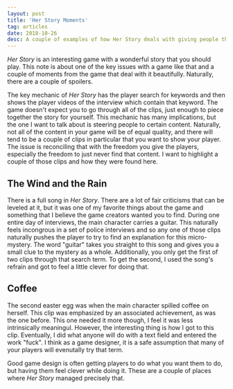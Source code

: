 ```yaml
---
layout: post
title: 'Her Story Moments'
tag: articles
date: 2018-10-26
desc: A couple of examples of how Her Story deals with giving people the freedom to find content.
---
```



*Her Story* is an interesting game with a wonderful story that you should play. This note is about one of the key issues with a game like that and a couple of moments from the game that deal with it beautifully. Naturally, there are a couple of spoilers.


The key mechanic of *Her Story* has the player search for keywords and then shows the player videos of the interview which contain that keyword. The game doesn't expect you to go through all of the clips, just enough to piece together the story for yourself. This mechanic has many implications, but the one I want to talk about is steering people to certain content. Naturally, not all of the content in your game will be of equal quality, and there will tend to be a couple of clips in particular that you want to show your player. The issue is reconciling that with the freedom you give the players, especially the freedom to just never find that content. I want to highlight a couple of those clips and how they were found here.

## The Wind and the Rain

There is a full song in *Her Story*. There are a lot of fair criticisms that can be leveled at it, but it was one of my favorite things about the game and something that I believe the game creators wanted you to find. During one entire day of interviews, the main character carries a guitar. This naturally feels incongrous in a set of police interviews and so any one of those clips naturally pushes the player to try to find an explanation for this micro-mystery. The word "guitar" takes you straight to this song and gives you a small clue to the mystery as a whole. Additionally, you only get the first of two clips through that search term. To get the second, I used the song's refrain and got to feel a little clever for doing that.

## Coffee

The second easter egg was when the main character spilled coffee on herself. This clip was emphasized by an associated achievement, as was the one before. This one needed it more though, I feel it was less intrinsically meaningul. However, the interesting thing is how I got to this clip. Eventually, I did what anyone will do with a text field and entered the work "fuck". I think as a game designer, it is a safe assumption that many of your players will evenutally try that term.


Good game design is often getting players to do what you want them to do, but having them feel clever while doing it. These are a couple of places where *Her Story* managed precisely that.

